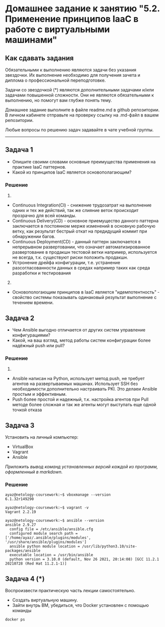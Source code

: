 # Домашнее задание к занятию "5.2. Применение принципов IaaC в работе с виртуальными машинами"

## Как сдавать задания

Обязательными к выполнению являются задачи без указания звездочки. Их выполнение необходимо для получения зачета и диплома о профессиональной переподготовке.

Задачи со звездочкой (*) являются дополнительными задачами и/или задачами повышенной сложности. Они не являются обязательными к выполнению, но помогут вам глубже понять тему.

Домашнее задание выполните в файле readme.md в github репозитории. В личном кабинете отправьте на проверку ссылку на .md-файл в вашем репозитории.

Любые вопросы по решению задач задавайте в чате учебной группы.

---

## Задача 1

- Опишите своими словами основные преимущества применения на практике IaaC паттернов.
- Какой из принципов IaaC является основополагающим?

### Решение

1) 
- Continuous Integration(CI) - снижение трудозатрат на выполнение одних и тех же действий, так же слияние веток происходит прозрачно для всей команды.
- Continuous Delivery(CD) - основное приемущество данного паттерна заключается в постоянном мерже изменений в основную рабочую ветку, 
как результат бестрый откат на предидущий коммит при обнаружении багов.
- Continuous Deployment(CD) - данный паттерн заключается в непрерывном развертовании, что означает автоматизированное развертование
в продакшн тестовой ветки например, используется не всегда, т.к. существуют риски положить продакшн.
- Устронение дрейфа конфигурации, т.е. устранение разсогласованности данных в средах например таких как  среда разработки и тестирования 
2) 
- Основопологающим принципов в IaaC является "идемпотентность" - свойство системы показывать одинаковый результат выполнение с течением времени.

## Задача 2

- Чем Ansible выгодно отличается от других систем управление конфигурациями?
- Какой, на ваш взгляд, метод работы систем конфигурации более надёжный push или pull?

### Решение

1)
- Ansible написан на Python, использует метод push, не требует агентов на развертываемых машинах. 
Использует SSH без необходимости дополнительно настраивать PKI. Это делаеи Ansible простым и эффективным.
- Push более простой и надежный, т.к. настройка агентов при Pull методе более сложная и так же агенты могут выступать еще одной точкой отказа

## Задача 3

Установить на личный компьютер:

- VirtualBox
- Vagrant
- Ansible

*Приложить вывод команд установленных версий каждой из программ, оформленный в markdown.*

### Решение

```
ayaz@netology-coursework:~$ vboxmanage --version
6.1.32r149290
```
```
ayaz@netology-coursework:~$ vagrant -v
Vagrant 2.2.19
```
```
ayaz@netology-coursework:~$ ansible --version
ansible 2.9.27
  config file = /etc/ansible/ansible.cfg
  configured module search path = ['/home/ayaz/.ansible/plugins/modules', '/usr/share/ansible/plugins/modules']
  ansible python module location = /usr/lib/python3.10/site-packages/ansible
  executable location = /usr/bin/ansible
  python version = 3.10.0 (default, Nov 26 2021, 20:14:08) [GCC 11.2.1 20210728 (Red Hat 11.2.1-1)]
```

## Задача 4 (*)

Воспроизвести практическую часть лекции самостоятельно.

- Создать виртуальную машину.
- Зайти внутрь ВМ, убедиться, что Docker установлен с помощью команды
```
docker ps
```
